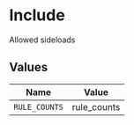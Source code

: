 # Include

Allowed sideloads


## Values

| Name          | Value         |
| ------------- | ------------- |
| `RULE_COUNTS` | rule_counts   |